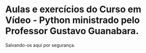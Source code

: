 # Aulas e exercícios do Curso em Vídeo - Python ministrado pelo Professor Gustavo Guanabara.
Salvando-os aqui por segurança.
